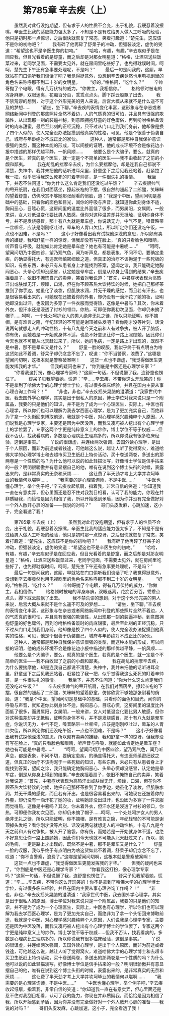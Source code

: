 # 　　第785章 辛去疾（上）
　　虽然我对此行没抱期望，但有求于人的性质不会变，出于礼貌，我硬忍着没擦嘴，辛医生比我的适应能力强太多了，不知是不是有过给男人做人工呼吸的经验，他只是初时那一点惊讶，之后很快就恢复了常态，笑着打趣道：“楚先生，这应该不是你的初吻吧？”
　　我有碎了他再碎了舒呆子的冲动，但强装淡定，虚伪的笑道：“希望这也不是辛医生你的初吻。”
　　“哈哈，有趣，有趣，”辛去疾似乎是在回应我，但目光看着的是舒童，而之后却是对那女明星道：“格格，让酒店送些饭菜过来，老同学见面，不需要太见外，就在房间里吃些好了，也免得耽误时间，呵呵，楚先生下午还有急事要处理呢，不是吗？”
　　最后一句是问我的，这厮，早就站在门口偷听我们谈话了吧？我觉得挺意外，没想到辛去疾竟然也用电视剧里的角色名来称呼那不到二十岁的女明星。
　　“好的，”格格问，“吃什么？”
　　辛帅哥抛了个电眼，得有几万伏特的威力，“你做主，我相信你。”
　　格格顿时被电的浑身麻痹，双眼迷离，花痴百分百，乖乖点点头，脚下踩云般飘了出去。
　　我不禁荒谬的想到，对于这个外形完美的男人来说，后宫大概从来就不是什么遥不可及的梦想……
　　“请坐，坐下聊。”辛去疾的表情变化丰富，这形象与在杂志或者网络新闻中刊登的那些照片全然不着边，人的气质真的很可怕，并且具有很强的欺骗性，从出现那一刻的装逼神秘，到意图拥抱舒童的好色庸俗，再到吩咐格格备饭时的肉麻甜蜜，最后至此刻的正经沉稳，只不过从门口走到我们身前，他却像是换了四个人似的，使人完全没办法捉摸到他真实的性格，可见，他是个很善于伪装自己，城府与年龄绝对不成正比的家伙。
　　这种人，通常都是那种自我保护意识很强的类型，而这种本能的形成，可以间接的证明，他的成长环境不会是像花边小报中描述的那样优越平静，一帆风顺……
　　他要么是个大骗子，要么，就真的是个医生，若真的是个医生，就一定是个不简单的医生——我不由收起了之前的小觑和鄙夷。
　　我在胡乱的揣摩辛去疾，为什么要揣摩他，却是连我自己都说不清楚，失神中，我并未把他的话听进耳朵里，舒童坐下之后见我还站着，赶紧拉了我一把，似乎觉得我这么死死的盯着辛帅哥，是一件很失礼的事情。
　　我坐下，并忍不住问道：“你为什么这么肯定我们还没吃过午饭？”
　　辛去疾很帅气的甩开纸扇，在我们对面落坐，撩起长袍的下摆，很自然的翘起了二郎腿，笑眯眯的望着舒童，仿佛欣赏不够她那张耐看的俏脸，道：“我是个中医，望闻问切是基础中的基础，只看你的面色和目光，闻你的呼吸与声音，就知道你此刻身体不适，胸闷恶心，目眩心慌，这房间里的温度比外面低了很多，而男属阳，女属阴，一般来讲，女人对低温变化要比男人敏感，但你对这种温差却并无抵触，证明你身体不亏，并不是发烧感冒，那十有八九就是晕车症，你说话无力，中气不足，嗓音略带一丝嘶哑，应该是刚刚呕吐过，晕车的人胃口欠佳，所以断定你们还没吃午饭，一点也不困难，不是吗？”
　　这小子好像看出我有试探他深浅的意思，所以颇有卖弄的嫌疑，我和舒童一样的惊讶，但我却没有写在脸上，“真的只看脸色和眼睛，听声音与呼吸，就能如此肯定她是晕车症？她也有可能是中暑呢……”
　　“呵呵，望闻问切乃中医四诊，望乃观气色，闻乃听声息，都是表象，不问不切，要确定患疾，的确显得托大，有违医师缜密细致之道，但真正的治疗不该拘泥于一些死板的知识，有些东西，未必只有从患者身上才能找到答案，望闻之诊，我只能确定她胸闷恶心、头晕心慌却没感冒，认定她是晕车症，倒是从你身上得到的结果，”辛去疾摇着扇子，依旧不掩饰自己的卖弄，笑着对我说道：“首先，中暑症状表现为高热汗出或肤燥无汗，烦躁，口渴，但在你不顾茶热大饮特饮的时候，她把自己那杯茶推到了你手边，她虽化了淡妆，但肌肤水润，并无干燥的感觉，而且若有汗出，也是很容易看出来的，可她现在还披着你的外套，却仍没有一滴汗花了她的妆，证明她即没出过汗，也没因为多穿了一件衣服而觉得热，这像是中暑吗？其次，你未着外衣，但汗水还是浸透了衬衫的领口，你热，可即便你我初次见面，你却仍未摘了帽子……呵呵，一个处处呵护女人的男人绝非无礼之徒，所以只能证明，你不摘帽，是有难言之隐，年纪轻轻的不可能是谢顶掉头发吧？看你刚才没等片刻、话没说两句就想走人的冲动性格，十有八九是今天之前和人有过争执，被人开了脑袋，你有伤，而她若是一开始就身体不适，也绝不好意思让你一路上照顾她，因此你们今天也就不可能从北天赶过来了，所以，她的毛病，一定是路上才出现的，既然不是中暑，那不是晕车又是什么？”
　　舒童一脸的叹服，我似乎终于有点明白为啥这货如此不着调，舒呆子却仍念念不忘了，叹道：“你不当警察，浪费了。”这哪是望闻问切啊，这根本就是警察破案啊！
　　这货一点也不谦虚，“我觉得做医生更能发挥我的才华。”
　　但我的疑问也来了，“你到底是中医还是心理学专家？”
　　“你看我这打扮，像心理学专家吗？”这厮一句话，不但说懵了我，连舒童也愣住了。
　　舒呆子见我望着她，慌道：“辛……辛去疾，不带你这么开玩笑的！你不是拿到了哈佛大学的心理学博士学位，有过很多临床经验，并且在国内主要从事心理咨询工作吗？！”
　　“非也，非也，”辛去疾摇头晃脑的澄清道：“我家世代中医，我去国外学心理学，其实是出于很私人的原因，博士学位对我来说只是一个附属品，我要的只是他们的知识，并不是为了成为一个心理医生，实际上，中医也有心理学，所以你们也可以理解为我去学西医心理学，是为了更加充实自己，而绝非为了拿一个头衔回来博取前途，我就是个中医，对心理学感兴趣纯粹个人原因，人们说我是心理学专家，主要还是因为中医没落，而我又凑巧被人挖出有个心理学博士的学位罢了，专家这两个字更是纯粹意义上的炒作，博士学位不等于权威……但我不否认，找我看病的，多数是心理病比生理病多的，所以你说我有很多临床经验，这倒是事实。”
　　丫说的很谦虚，并连续两次强调，去国外读心理学，是出于个人原因，而非为前途或者钱途，可他越这么说，越让人听了觉得窝火，难道哈佛大学的心理学博士和去超市买卫生纸赶上特价活动，买十卷送两卷，多送出的那两卷是一个性质的吗？为什么他可以说的如此轻描淡写，好像博士学位是信手拈来的一般？明明很骄傲并有意显摆自己的他，唯有在说到这个博士头衔的时候，表露出来的，是非常真实的无奈和厌烦……
　　这让费了半天劲才考上大学并坎坷毕业的我情何以堪啊……
　　“我需要的是心理咨询师，不是中医……”
　　“中医也懂心理学，举个例子吧，”辛去疾收起纸扇，指着我，非常自信的笑道：“你知道我一直在有意卖弄，但心里面还是忍不住对我刮目相看，认可了我的能力，你现在并非质疑我，而恰恰是因为相信了我，所以开始感到矛盾，因为你并没有完全做好对一个外人敞开心扉的准备——我说的对吗？”
　　哥们头皮发麻，心跳加速，这小子，完全看透了我！

　　第785章 辛去疾（上）
　　虽然我对此行没抱期望，但有求于人的性质不会变，出于礼貌，我硬忍着没擦嘴，辛医生比我的适应能力强太多了，不知是不是有过给男人做人工呼吸的经验，他只是初时那一点惊讶，之后很快就恢复了常态，笑着打趣道：“楚先生，这应该不是你的初吻吧？”
　　我有碎了他再碎了舒呆子的冲动，但强装淡定，虚伪的笑道：“希望这也不是辛医生你的初吻。”
　　“哈哈，有趣，有趣，”辛去疾似乎是在回应我，但目光看着的是舒童，而之后却是对那女明星道：“格格，让酒店送些饭菜过来，老同学见面，不需要太见外，就在房间里吃些好了，也免得耽误时间，呵呵，楚先生下午还有急事要处理呢，不是吗？”
　　最后一句是问我的，这厮，早就站在门口偷听我们谈话了吧？我觉得挺意外，没想到辛去疾竟然也用电视剧里的角色名来称呼那不到二十岁的女明星。
　　“好的，”格格问，“吃什么？”
　　辛帅哥抛了个电眼，得有几万伏特的威力，“你做主，我相信你。”
　　格格顿时被电的浑身麻痹，双眼迷离，花痴百分百，乖乖点点头，脚下踩云般飘了出去。
　　我不禁荒谬的想到，对于这个外形完美的男人来说，后宫大概从来就不是什么遥不可及的梦想……
　　“请坐，坐下聊。”辛去疾的表情变化丰富，这形象与在杂志或者网络新闻中刊登的那些照片全然不着边，人的气质真的很可怕，并且具有很强的欺骗性，从出现那一刻的装逼神秘，到意图拥抱舒童的好色庸俗，再到吩咐格格备饭时的肉麻甜蜜，最后至此刻的正经沉稳，只不过从门口走到我们身前，他却像是换了四个人似的，使人完全没办法捉摸到他真实的性格，可见，他是个很善于伪装自己，城府与年龄绝对不成正比的家伙。
　　这种人，通常都是那种自我保护意识很强的类型，而这种本能的形成，可以间接的证明，他的成长环境不会是像花边小报中描述的那样优越平静，一帆风顺……
　　他要么是个大骗子，要么，就真的是个医生，若真的是个医生，就一定是个不简单的医生——我不由收起了之前的小觑和鄙夷。
　　我在胡乱的揣摩辛去疾，为什么要揣摩他，却是连我自己都说不清楚，失神中，我并未把他的话听进耳朵里，舒童坐下之后见我还站着，赶紧拉了我一把，似乎觉得我这么死死的盯着辛帅哥，是一件很失礼的事情。
　　我坐下，并忍不住问道：“你为什么这么肯定我们还没吃过午饭？”
　　辛去疾很帅气的甩开纸扇，在我们对面落坐，撩起长袍的下摆，很自然的翘起了二郎腿，笑眯眯的望着舒童，仿佛欣赏不够她那张耐看的俏脸，道：“我是个中医，望闻问切是基础中的基础，只看你的面色和目光，闻你的呼吸与声音，就知道你此刻身体不适，胸闷恶心，目眩心慌，这房间里的温度比外面低了很多，而男属阳，女属阴，一般来讲，女人对低温变化要比男人敏感，但你对这种温差却并无抵触，证明你身体不亏，并不是发烧感冒，那十有八九就是晕车症，你说话无力，中气不足，嗓音略带一丝嘶哑，应该是刚刚呕吐过，晕车的人胃口欠佳，所以断定你们还没吃午饭，一点也不困难，不是吗？”
　　这小子好像看出我有试探他深浅的意思，所以颇有卖弄的嫌疑，我和舒童一样的惊讶，但我却没有写在脸上，“真的只看脸色和眼睛，听声音与呼吸，就能如此肯定她是晕车症？她也有可能是中暑呢……”
　　“呵呵，望闻问切乃中医四诊，望乃观气色，闻乃听声息，都是表象，不问不切，要确定患疾，的确显得托大，有违医师缜密细致之道，但真正的治疗不该拘泥于一些死板的知识，有些东西，未必只有从患者身上才能找到答案，望闻之诊，我只能确定她胸闷恶心、头晕心慌却没感冒，认定她是晕车症，倒是从你身上得到的结果，”辛去疾摇着扇子，依旧不掩饰自己的卖弄，笑着对我说道：“首先，中暑症状表现为高热汗出或肤燥无汗，烦躁，口渴，但在你不顾茶热大饮特饮的时候，她把自己那杯茶推到了你手边，她虽化了淡妆，但肌肤水润，并无干燥的感觉，而且若有汗出，也是很容易看出来的，可她现在还披着你的外套，却仍没有一滴汗花了她的妆，证明她即没出过汗，也没因为多穿了一件衣服而觉得热，这像是中暑吗？其次，你未着外衣，但汗水还是浸透了衬衫的领口，你热，可即便你我初次见面，你却仍未摘了帽子……呵呵，一个处处呵护女人的男人绝非无礼之徒，所以只能证明，你不摘帽，是有难言之隐，年纪轻轻的不可能是谢顶掉头发吧？看你刚才没等片刻、话没说两句就想走人的冲动性格，十有八九是今天之前和人有过争执，被人开了脑袋，你有伤，而她若是一开始就身体不适，也绝不好意思让你一路上照顾她，因此你们今天也就不可能从北天赶过来了，所以，她的毛病，一定是路上才出现的，既然不是中暑，那不是晕车又是什么？”
　　舒童一脸的叹服，我似乎终于有点明白为啥这货如此不着调，舒呆子却仍念念不忘了，叹道：“你不当警察，浪费了。”这哪是望闻问切啊，这根本就是警察破案啊！
　　这货一点也不谦虚，“我觉得做医生更能发挥我的才华。”
　　但我的疑问也来了，“你到底是中医还是心理学专家？”
　　“你看我这打扮，像心理学专家吗？”这厮一句话，不但说懵了我，连舒童也愣住了。
　　舒呆子见我望着她，慌道：“辛……辛去疾，不带你这么开玩笑的！你不是拿到了哈佛大学的心理学博士学位，有过很多临床经验，并且在国内主要从事心理咨询工作吗？！”
　　“非也，非也，”辛去疾摇头晃脑的澄清道：“我家世代中医，我去国外学心理学，其实是出于很私人的原因，博士学位对我来说只是一个附属品，我要的只是他们的知识，并不是为了成为一个心理医生，实际上，中医也有心理学，所以你们也可以理解为我去学西医心理学，是为了更加充实自己，而绝非为了拿一个头衔回来博取前途，我就是个中医，对心理学感兴趣纯粹个人原因，人们说我是心理学专家，主要还是因为中医没落，而我又凑巧被人挖出有个心理学博士的学位罢了，专家这两个字更是纯粹意义上的炒作，博士学位不等于权威……但我不否认，找我看病的，多数是心理病比生理病多的，所以你说我有很多临床经验，这倒是事实。”
　　丫说的很谦虚，并连续两次强调，去国外读心理学，是出于个人原因，而非为前途或者钱途，可他越这么说，越让人听了觉得窝火，难道哈佛大学的心理学博士和去超市买卫生纸赶上特价活动，买十卷送两卷，多送出的那两卷是一个性质的吗？为什么他可以说的如此轻描淡写，好像博士学位是信手拈来的一般？明明很骄傲并有意显摆自己的他，唯有在说到这个博士头衔的时候，表露出来的，是非常真实的无奈和厌烦……
　　这让费了半天劲才考上大学并坎坷毕业的我情何以堪啊……
　　“我需要的是心理咨询师，不是中医……”
　　“中医也懂心理学，举个例子吧，”辛去疾收起纸扇，指着我，非常自信的笑道：“你知道我一直在有意卖弄，但心里面还是忍不住对我刮目相看，认可了我的能力，你现在并非质疑我，而恰恰是因为相信了我，所以开始感到矛盾，因为你并没有完全做好对一个外人敞开心扉的准备——我说的对吗？”
　　哥们头皮发麻，心跳加速，这小子，完全看透了我！
